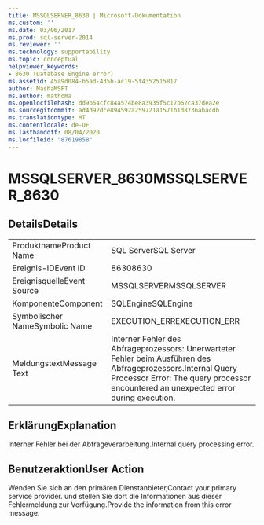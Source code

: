 ```yaml
---
title: MSSQLSERVER_8630 | Microsoft-Dokumentation
ms.custom: ''
ms.date: 03/06/2017
ms.prod: sql-server-2014
ms.reviewer: ''
ms.technology: supportability
ms.topic: conceptual
helpviewer_keywords:
- 8630 (Database Engine error)
ms.assetid: 45a9d084-b5ad-435b-ac19-5f4352515817
author: MashaMSFT
ms.author: mathoma
ms.openlocfilehash: dd9b54cfc84a574be8a3935f5c17b62ca37dea2e
ms.sourcegitcommit: ad4d92dce894592a259721a1571b1d8736abacdb
ms.translationtype: MT
ms.contentlocale: de-DE
ms.lasthandoff: 08/04/2020
ms.locfileid: "87619858"
---
```

# <a name="mssqlserver_8630"></a><span data-ttu-id="0c58e-102">MSSQLSERVER_8630</span><span class="sxs-lookup"><span data-stu-id="0c58e-102">MSSQLSERVER_8630</span></span>
    
## <a name="details"></a><span data-ttu-id="0c58e-103">Details</span><span class="sxs-lookup"><span data-stu-id="0c58e-103">Details</span></span>  
  
|||  
|-|-|  
|<span data-ttu-id="0c58e-104">Produktname</span><span class="sxs-lookup"><span data-stu-id="0c58e-104">Product Name</span></span>|<span data-ttu-id="0c58e-105">SQL Server</span><span class="sxs-lookup"><span data-stu-id="0c58e-105">SQL Server</span></span>|  
|<span data-ttu-id="0c58e-106">Ereignis-ID</span><span class="sxs-lookup"><span data-stu-id="0c58e-106">Event ID</span></span>|<span data-ttu-id="0c58e-107">8630</span><span class="sxs-lookup"><span data-stu-id="0c58e-107">8630</span></span>|  
|<span data-ttu-id="0c58e-108">Ereignisquelle</span><span class="sxs-lookup"><span data-stu-id="0c58e-108">Event Source</span></span>|<span data-ttu-id="0c58e-109">MSSQLSERVER</span><span class="sxs-lookup"><span data-stu-id="0c58e-109">MSSQLSERVER</span></span>|  
|<span data-ttu-id="0c58e-110">Komponente</span><span class="sxs-lookup"><span data-stu-id="0c58e-110">Component</span></span>|<span data-ttu-id="0c58e-111">SQLEngine</span><span class="sxs-lookup"><span data-stu-id="0c58e-111">SQLEngine</span></span>|  
|<span data-ttu-id="0c58e-112">Symbolischer Name</span><span class="sxs-lookup"><span data-stu-id="0c58e-112">Symbolic Name</span></span>|<span data-ttu-id="0c58e-113">EXECUTION_ERR</span><span class="sxs-lookup"><span data-stu-id="0c58e-113">EXECUTION_ERR</span></span>|  
|<span data-ttu-id="0c58e-114">Meldungstext</span><span class="sxs-lookup"><span data-stu-id="0c58e-114">Message Text</span></span>|<span data-ttu-id="0c58e-115">Interner Fehler des Abfrageprozessors: Unerwarteter Fehler beim Ausführen des Abfrageprozessors.</span><span class="sxs-lookup"><span data-stu-id="0c58e-115">Internal Query Processor Error: The query processor encountered an unexpected error during execution.</span></span>|  
  
## <a name="explanation"></a><span data-ttu-id="0c58e-116">Erklärung</span><span class="sxs-lookup"><span data-stu-id="0c58e-116">Explanation</span></span>  
 <span data-ttu-id="0c58e-117">Interner Fehler bei der Abfrageverarbeitung.</span><span class="sxs-lookup"><span data-stu-id="0c58e-117">Internal query processing error.</span></span>  
  
## <a name="user-action"></a><span data-ttu-id="0c58e-118">Benutzeraktion</span><span class="sxs-lookup"><span data-stu-id="0c58e-118">User Action</span></span>  
 <span data-ttu-id="0c58e-119">Wenden Sie sich an den primären Dienstanbieter,</span><span class="sxs-lookup"><span data-stu-id="0c58e-119">Contact your primary service provider.</span></span> <span data-ttu-id="0c58e-120">und stellen Sie dort die Informationen aus dieser Fehlermeldung zur Verfügung.</span><span class="sxs-lookup"><span data-stu-id="0c58e-120">Provide the information from this error message.</span></span>  
  
  
